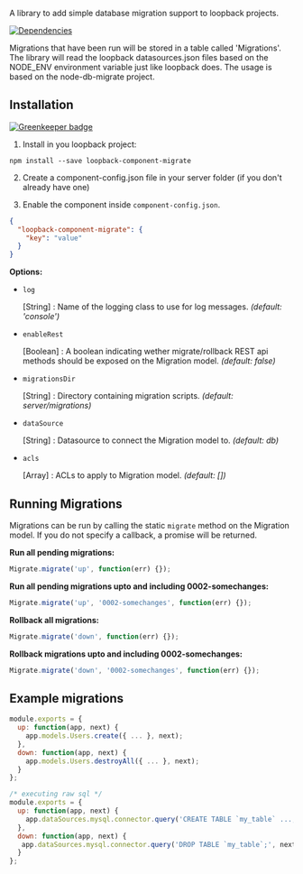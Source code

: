 A library to add simple database migration support to loopback projects.

[![Dependencies](http://img.shields.io/david/fullcube/loopback-component-migrate.svg?style=flat)](https://david-dm.org/fullcube/loopback-component-migrate)

Migrations that have been run will be stored in a table called 'Migrations'.
The library will read the loopback datasources.json files based on the NODE_ENV environment variable just like loopback does.
The usage is based on the node-db-migrate project.

## Installation

[![Greenkeeper badge](https://badges.greenkeeper.io/fullcube/loopback-component-migrate.svg)](https://greenkeeper.io/)

1. Install in you loopback project:

  `npm install --save loopback-component-migrate`

2. Create a component-config.json file in your server folder (if you don't already have one)

3. Enable the component inside `component-config.json`.

  ```json
  {
    "loopback-component-migrate": {
      "key": "value"
    }
  }
  ```

**Options:**

- `log`

  [String] : Name of the logging class to use for log messages. *(default: 'console')*

- `enableRest`

  [Boolean] : A boolean indicating wether migrate/rollback REST api methods should be exposed on the Migration model. *(default: false)*

- `migrationsDir`

  [String] : Directory containing migration scripts. *(default: server/migrations)*

- `dataSource`

  [String] : Datasource to connect the Migration model to. *(default: db)*

- `acls`

  [Array] : ACLs to apply to Migration model. *(default: [])*


## Running Migrations

Migrations can be run by calling the static `migrate` method on the Migration model. If you do not specify a callback, a promise will be returned.

**Run all pending migrations:**
```javascript
Migrate.migrate('up', function(err) {});
```

**Run all pending migrations upto and including 0002-somechanges:**
```javascript
Migrate.migrate('up', '0002-somechanges', function(err) {});
```

**Rollback all migrations:**
```javascript
Migrate.migrate('down', function(err) {});
```

**Rollback migrations upto and including 0002-somechanges:**
```javascript
Migrate.migrate('down', '0002-somechanges', function(err) {});
```

## Example migrations
```javascript
module.exports = {
  up: function(app, next) {
    app.models.Users.create({ ... }, next);
  },
  down: function(app, next) {
    app.models.Users.destroyAll({ ... }, next);
  }
};
```

```javascript
/* executing raw sql */
module.exports = {
  up: function(app, next) {
    app.dataSources.mysql.connector.query('CREATE TABLE `my_table` ...;', next);
  },
  down: function(app, next) {
   app.dataSources.mysql.connector.query('DROP TABLE `my_table`;', next);
  }
};
```
